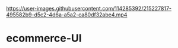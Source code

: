 

https://user-images.githubusercontent.com/114285392/215227817-495582b9-d5c2-4d6a-a5a2-ca80df32abe4.mp4

# ecommerce-UI
